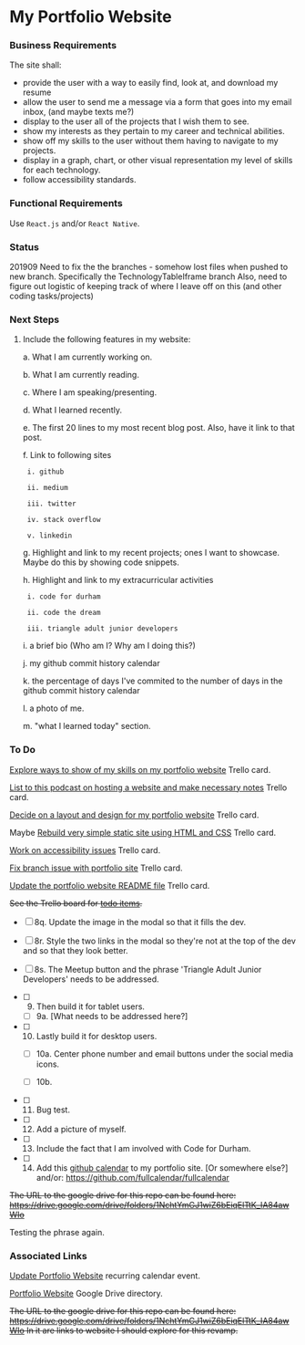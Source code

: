 # My Portfolio Website

### Business Requirements

The site shall:

* provide the user with a way to easily find, look at, and download my resume
* allow the user to send me a message via a form that goes into my email inbox, (and maybe texts me?)
* display to the user all of the projects that I wish them to see.
* show my interests as they pertain to my career and technical abilities.
* show off my skills to the user without them having to navigate to my projects.
* display in a graph, chart, or other visual representation my level of skills for each technology.
* follow accessibility standards.

### Functional Requirements

Use `React.js` and/or `React Native`.

### Status
201909
Need to fix the the branches - somehow lost files when pushed to new branch. Specifically the TechnologyTableIframe branch
Also, need to figure out logistic of keeping track of where I leave off on this (and other coding tasks/projects)

### Next Steps
1. Include the following features in my website:

    a. What I am currently working on.

    b. What I am currently reading.
   
    c. Where I am speaking/presenting.

    d. What I learned recently.

    e. The first 20 lines to my most recent blog post. Also, have it link to that post.

    f. Link to following sites

        i. github

        ii. medium

        iii. twitter

        iv. stack overflow

        v. linkedin

    g. Highlight and link to my recent projects; ones I want to showcase. Maybe do this by showing code snippets. 

    h. Highlight and link to my extracurricular activities

        i. code for durham

        ii. code the dream

        iii. triangle adult junior developers

    i. a brief bio (Who am I? Why am I doing this?)

    j. my github commit history calendar

    k. the percentage of days I've commited to the number of days in the github commit history calendar

    l. a photo of me.

    m. "what I learned today" section.


### To Do
[Explore ways to show of my skills on my portfolio website](https://trello.com/c/2oLiIllY/481-explore-ways-to-show-of-my-skills-on-my-portfolio-website) Trello card.

[List to this podcast on hosting a website and make necessary notes](https://trello.com/c/QTWzA4bv/480-list-to-this-podcast-on-hosting-a-website-and-make-necessary-notes) Trello card.

[Decide on a layout and design for my portfolio website](https://trello.com/c/8Xdj7duH/482-decide-on-a-layout-and-design-for-my-portfolio-website) Trello card.

Maybe [Rebuild very simple static site using HTML and CSS](https://trello.com/c/FDIB9ePE/163-rebuild-very-simple-static-site-using-html-and-css) Trello card.

[Work on accessibility issues](https://trello.com/c/QiXs2V0r/164-work-on-accessibility-issues?menu=filter&filter=due:incomplete) Trello card.

[Fix branch issue with portfolio site](https://trello.com/c/PxEFMj5s/374-fix-branch-issue-with-portfolio-site) Trello card.

[Update the portfolio website README file](https://trello.com/c/hCRC1EG6/483-update-the-portfolio-website-readme-file) Trello card.


~~See the Trello board for [todo items](https://trello.com/c/dJHqhhfU/90-update-clean-up-portfolio-website-https-jamiebortgithubio).~~

  - [ ] 8q. Update the image in the modal so that it fills the dev.

  - [ ] 8r. Style the two links in the modal so they're not at the top of the dev and so that they look better.

  - [ ] 8s. The Meetup button and the phrase 'Triangle Adult Junior Developers' needs to be addressed.


- [ ] 9. Then build it for tablet users.

  - [ ] 9a. [What needs to be addressed here?]

- [ ] 10. Lastly build it for desktop users.

  - [ ] 10a. Center phone number and email buttons under the social media icons.

  - [ ] 10b. 

- [ ] 11. Bug test.

- [ ] 12. Add a picture of myself.

- [ ] 13. Include the fact that I am involved with Code for Durham.

- [ ] 14. Add this [github calendar](https://github.com/IonicaBizau/github-calendar) to my portfolio site. [Or somewhere else?] and/or: https://github.com/fullcalendar/fullcalendar

~~The URL to the google drive for this repo can be found here: https://drive.google.com/drive/folders/1NchtYmGJ1wiZ6bEiqElTtK_IA84awWIo~~

Testing the phrase again.

### Associated Links
[Update Portfolio Website](https://calendar.google.com/calendar/r/search?q=Update%20Portfolio%20Website) recurring calendar event.

[Portfolio Website](https://drive.google.com/drive/folders/1NchtYmGJ1wiZ6bEiqElTtK_IA84awWIo) Google Drive directory.

~~The URL to the google drive for this repo can be found  here: https://drive.google.com/drive/folders/1NchtYmGJ1wiZ6bEiqElTtK_IA84awWIo
In it are links to website I should explore for this revamp.~~
